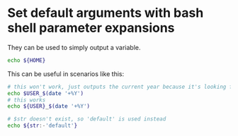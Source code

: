 # Set default arguments with bash shell parameter expansions

They can be used to simply output a variable.
```bash
echo ${HOME}
```
This can be useful in scenarios like this:
```bash
# this won't work, just outputs the current year because it's looking for a $USER_ variable
echo $USER_$(date '+%Y')
# this works
echo ${USER}_$(date '+%Y')
```

```bash
# $str doesn't exist, so 'default' is used instead
echo ${str:-'default'}
```
